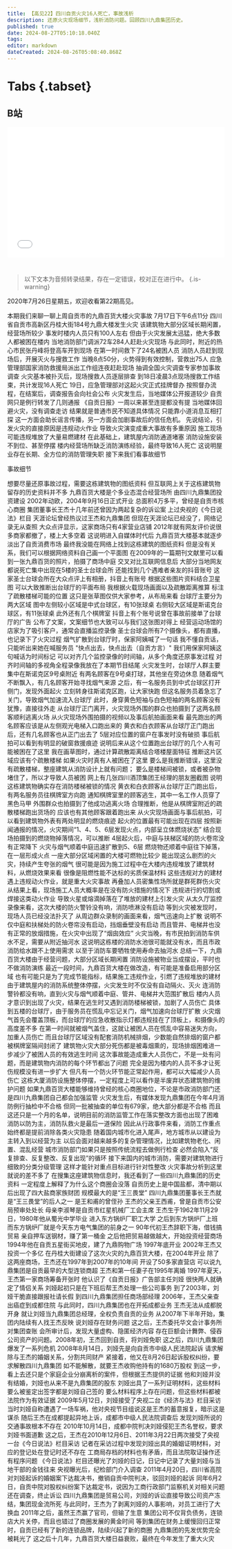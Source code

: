 ```yaml
---
title: 【高见22】四川自贡火灾16人死亡，事故浅析
description: 还原火灾现场细节，浅析消防问题。回顾四川九鼎集团历史。
published: true
date: 2024-08-27T05:10:18.040Z
tags: 
editor: markdown
dateCreated: 2024-08-26T05:08:40.868Z
---
```


# Tabs {.tabset}

## B站

<div style="position: relative; padding: 30% 45%;">
<iframe style="position: absolute; width: 100%; height: 100%; left: 0; top: 0;" src="//player.bilibili.com/player.html?&bvid=BV1bM4m1y7nZ&page=1&as_wide=1&high_quality=1&danmaku=1&autoplay=0" scrolling="no" border="0" frameborder="no" framespacing="0" allowfullscreen="true"></iframe>
</div>


#

> 以下文本为音频转录结果，存在一定错误，校对正在进行中。
{.is-warning}

2020年7月26日星期五，欢迎收看第22期高见。

本期我们来聊一聊上周自贡市的九鼎百货大楼火灾事故
7月17日下午6点11分
四川省自贡市高新区丹桂大街184号九鼎大楼发生火灾
该建筑物大部分区域长期闲置，经营场所较少
事发时楼内人员只有100人左右
但由于火灾发展太迅猛，绝大多数人都被困在楼内
当地消防部门调派72车284人赶赴火灾现场
与此同时，附近的热心市民张丹峰将登高车开到现场
在第一时间救下了24名被困人员
消防人员赶到现场后，开展灭火与搜救工作
当晚8点50分，火势得到有效控制，营救出75人
应急管理部国家消防救援局派出工作组连夜赶赴现场
抽调全国火灾调查专家参加事故调查
火灾基本被扑灭后，现场搜救人员逐层排查
到18日凌晨3点现场搜救工作结束，共计发现16人死亡
19日，应急管理部对这起火灾正式挂牌督办
按照督办流程，在结案后，调查报告会向社会公布
火灾发生后，当地媒体公开报道较少
自贡网只是例行转发了几则通报
《自贡日报》一周以来甚至连提都没有提
当地媒体回避火灾，没有调查走访
结果就是普通市民不知道具体情况
只能靠小道消息互相打探
这一方面会助长谣言传播，另一方面会加剧事故后的信任危机。
先说结论，引发火灾的直接原因是违规动火作业
导致火灾演变成重大事故有多重原因
施工现场可能违规堆放了大量易燃建材
在此基础上，建筑屋内消防通道堵塞
消防设施安装不到位、甚至停摆
楼内经营场所缺乏消防演练经验，最终导致16人死亡
这说明屋业存在长期、全方位的消防管理失职
接下来我们看事故细节

事故细节

想要尽量还原事故过程，需要这栋建筑物的图纸资料
但互联网上关于这栋建筑物留存的历史资料并不多
九鼎百货大楼是个多业态混合经营场所
由四川九鼎集团投资建设
2002年动欧，2004年9月16日正式开业
总面积4万多平，曾经是自贡市核心商圈
集团董事长王杰十几年前还曾因为两起复杂的诉讼案
上过央视的《今日说法》栏目
天涯论坛曾经热议过王杰和九鼎集团
但现在天涯论坛已经没了，网络记录无从查照
大众点评显示，这家商场只有4家营业店铺
2012年就有网友评价说很多商家都撤了，楼上大多空着
这说明进入自媒体时代后
九鼎百货大楼基本就逐步淡出了自贡消费市场
最终我没能在网络上找到这栋建筑的图纸资料
但是没有关系，我们可以根据网络资料自己画一个平面图
在2009年的一篇期刊文献里可以看到一张九鼎百货的照片，拍摄了商场中庭
交叉对比互联网信息后
大部分当地网友都说死亡集中出现在5楼的圣士台球会所
还能找到几个遇难者亲友的抖音账号
这家圣士台球会所在大众点评上有相册，抖音上有账号
根据这些图片资料结合卫星图
可以大致推断出台球厅的平面布局
我根据火载现场画面以及疏散距离推算
标注了疏散楼梯可能的位置
这只是张草图仅供大家参考，从布局来看
台球厅主要分为两大区域
图中左侧较小区域是中式台球区，有10张球桌
右侧较大区域是斯诺克台球区，有11张球桌
此外还有几个棋牌室
抖音上有个账号说曾在事故前接单了台球厅的广告
公布了文案，文案细节也大致可以与我们这张图对得上
经营运动场馆的店家为了吸引客户，通常会直播监控录像
圣士台球会所有7个摄像头，都有直播，也记录下了火灾过程
烟气扩散到台球厅时，保家阿姨喊了一句话
我不懂自贡话，只能听出来她在喊服务员
"快点出去，快点出去（自贡方言）"
我们用保家阿姨这句喊话为时间标记
可以对齐几个监控录像的时间轴，从多个角度还原事发过程
对齐时间轴的多视角全程录像我放在了本期节目结尾
火灾发生时，台球厅人群主要集中在斯诺克区9号桌附近
有两名顾客在9号桌打球，其他坐在旁边休息
随着烟气不断飘入，有几名顾客开始寻找烟气来源
之后，有一名服务员到中式台球区打开侧门，发现外面起火
立刻转身往斯诺克区跑，让大家快跑
但这名服务员着急忘了关门，导致烟气加速流入台球厅
此时，身穿黄色短袖与白色短袖的两名顾客没有犹豫，直接往外走
从台球厅正门离开，火灾现场外围的群众也拍摄到了这两名顾客顺利逃离火场
从火灾现场外围拍摄的视频以及事后航拍画面来看
最先跑出的两名顾客应该是从左侧观光电梯入口跑出来的
黄衣和白衣顾客从台球厅正门跑出后，还有几名顾客也从正门出去了
5层对应位置的窗户在事发时没有破损
事后航拍可以看到有明显的破窗救援痕迹
说明后来从这个位置跑出台球厅的几个人有可能被困在了这里
我在画草图时，通过计算疏散距离结合塔楼屋面特征
推断这片区域应该有个疏散楼梯
如果火灾时真有人被困在了这里
要么是我推断错误，这里没有疏散楼梯，整座建筑从消防设计上就有问题；
要么是楼梯间被锁，或者被杂物堵住了，所以才导致人员被困
网上有几张四川酒顶集团王经理的朋友圈截图
说明这栋建筑物确实存在消防楼梯被锁的情况
黄衣和白衣顾客从台球厅正门跑出后，有两名服务员往棋牌室方向跑
通知棋牌室里的顾客逃生，其中一名工作人员穿了黑色马甲
外围群众也拍摄到了他成功逃离火场
合理推断，他是从棋牌室附近的疏散楼梯跑出货场的
应该也有其他顾客跟着跑出来
从火灾现场画面与事后航拍，可以看到建筑物外表有两处明显的燃烧痕迹
起火的位置最有可能出现在四层
按照新闻通报的情况，火灾期间“1、4、5、6层发现火点，内部呈立体燃烧状态”
结合现场拍摄到的燃烧物掉落情况，可以推断
4层起火后，中庭与扶梯区域的防火卷帘没有正常降下
火灾与烟气顺着中庭迅速扩散到5、6层
燃烧物还顺着中庭往下掉落，在一层形成火点
一座大部分区域闲置的大楼可燃物比较少
能出现这么剧烈的火灾，持续产生夸张的烟气
很可能是因为施工过程中在大楼内违规堆放了建筑材料，从燃烧效果来看
很像是阻燃性能不达标的劣质保温材料
这些违规对方的建材遇上违规动火作业，就是重大火灾事故
再叠加人员密集性场所就是群死群伤火灾
从结果上看，现场施工人员大概率是在没有防火措施的情况下
违规进行的切割或焊接这类动火作业
导致火星或熔滴掉落在了堆放的建材上引发火灾
从太久厅监控录像来看，这次大楼的防火警铃没有响，消防喷淋没有启动
等到火灾被发现时，现场人员已经没法扑灭了
从周边群众录制的画面来看，烟气迅速向上扩散
说明不仅中庭和扶梯处的防火卷帘没有启动，挡烟垂壁没有启动
而且管井、电梯井也没有正常的放烟措施，在火灾中出现了“烟囱效应”
火灾当晚，有市民拍到消防车供水不足，需要从附近抽河水
这说明这栋楼的消防水池很可能就没有水，而且市政消防给水跟不上使用需求
以至于消防车要牺牲使用寿命去抽河水
总结一下，九鼎百货大楼由于经营问题，大部分区域长期闲置
消防设施被物业当成摆设，平时也不做消防演练
最近一段时间，九鼎百货大楼在做改造，有可能是准备启用部分区域
也有可能只是为了完成节能指标，结果施工违规作业，引燃了违规堆放的建材
由于建筑屋内的消防系统整体停摆，火灾发生时不仅没有自动隔火、灭火
连消防警铃都没有响，直到火灾与烟气顺着中庭、管井、电梯井大范围扩散后
楼内人员才意识到出现了火灾，结果在逃生时又遇到消防楼梯被锁，加剧了人员伤亡
具体到五楼的台球厅，由于服务员在慌乱中忘记关门，烟气加速向台球厅扩散
火灾烟气首先会覆盖顶板，而台球厅的应急收散指示灯都违规挂在了顶板上，和摄像头的高度差不多
在第一时间就被烟气盖住，这就让被困人员在慌乱中容易迷失方向，加重人员伤亡
而且台球厅区域没有配套消防机械排烟，少数能自然排烟的窗户都被棋牌室隔间封闭了
建筑物火灾大部分死伤都是被毒烟熏的，现场排烟困难进一步减少了被困人员的有效逃生时间
这次事故能造成重大人员伤亡，不是一处有问题，而是建筑物内消防的每个环节都出了问题
完全是因为楼内的人员不多才让死伤规模没有进一步扩大
但凡有一个防火环节能正常起作用，都可以大幅减少人员伤亡
这栋大厦消防设施整体停摆，一定程度上可以看作是半废弃状态建筑物的维护问题
如果九鼎百货大楼能够维持曾经的核心商圈地位，不论是市政消防部门还是四川九鼎集团自己都会加强监管
火灾发生后，有媒体发现九鼎集团在今年4月消防例行抽检中不合格
但同一批被抽查的单位有679家，绝大部分都是不合格
而且这还只是一个月的名单，说明目前的消防监管工作在落实整改方面也出现了困难
消防以防为主，消防队救火是最后一道保险
因此从行政事件来看，消防工作重点始终都是提前消除各类火灾隐患
随着国内城市化进入尾声，地方城市从以建设为主转入到以经营为主
以后会面对越来越多的复杂管理情况，比如建筑物老化、闲置、混乱经营
城市消防部门如果只是按照传统流程去做例行检查
必然会陷入“反复排查、反复整改、反复出现”的循环
接下来国内的城市消防，需要对建筑物进行细致的分类分级管理
这样才能针对重点目标进行针对性整改
火灾事故分析到这里就说的差不多了
在搜集这座建筑物信息时，我还看到了一些四川九鼎集团的历史资料
一定程度上解释了为什么这个商圈会没落
自贡历史上是中国盐都，清中期以后出现了四大盐商家族财团
规模最大的是“王三畏堂”
四川九鼎集团董事长王杰就是“王三畏堂”的后人之一
是王和甫的曾侄孙
王杰的父亲王西甫，曾是自贡市公安局预审处处长
母亲李淑琴是自贡市红星机械厂工会主席
王杰生于1962年11月29日，1980年他从蜀光中学毕业
进入东方锅炉厂职工大学
之后到东方锅炉厂上班
而东方锅炉厂就是今天东方电气集团的前身之一
90年代初王杰辞职下海，借钱搞贸易
亲自押车送钢材，赚了第一桶金
之后他把贸易越做越大，开始投资经营商场
1994年他在自贡五星街买地皮，建了九鼎购物广场
1997年底开业
2002年王杰又投资一个多亿
在丹桂大街建设了这次火灾的九鼎百货大楼，在2004年开业
除了这两座商场，王杰还在1997年到2007年的10年间
开设了50多家直营店
可以说九鼎集团是自贡最早的大型连锁商超
王杰和第一任妻子在1995年离婚
1997年夏天，王杰第一家商场筹备开张时
他认识了《自贡日报》广告部主任刘娅
很快两人就确定了情侣关系
刘娅起初只是在下班后帮王杰处理一些公司事务
到了2003年，刘娅干脆直接跟报社请长假
到四川九鼎集团担任商场部经理
2006年，王杰父亲查出癌症到成都住院
与此同时，四川九鼎集团也在开拓成都业务
王杰无法从成都脱开身
就让刘娅当九鼎集团总经理，全权负责自贡的业务
从2007年下半年开始，集团内陆续有人找王杰反映
说刘娅存在财务问题
这之后，王杰委托华文会计事务所对集团查账
会所审计后，发现大量虚构、隐匿经济内容
存在巨额会计舞弊、侵吞公司资产的问题。2008年初，王杰回到自贡，将刘娅免职
这之后，四川九鼎集团爆发了一系列危机
2008年8月14日，刘娅先是向自贡市中级人民法院起诉
请求解除与王杰的婚姻关系，分割共同财产
紧接着，他又在8月26日起诉股权纠纷，要求解散四川九鼎集团
如不能解散，就要王杰收购他持有的1680万股权
到这一步，看上去还只是个家庭企业分崩离析的案件，但根据王杰提供的证据
他和刘娅并没有结婚，刘娅也从来不是九鼎集团的股东
刘娅出具了一系列证明材料，这些材料要么被鉴定出签字都是刘娅自己签的
要么材料程序上存在问题，但这些材料都被法院作为有效证据
2009年5月12日，刘娅接受了央视二台《经济与法》栏目采访
当时刘娅自称遭遇了一场车祸，他对央视节目组说这是王杰的蓄意报复，暗示这是谋杀
随后王杰在成都提起异地上诉，成都市中级人民法院调查后
发现刘娅所说的交通事故根本不存在
2010年10月14日，成都中院判决刘娅侵犯王杰名誉权，要求刘娅书面道歉
这之后，王杰在2010年12月6日、2011年3月22日两次接受了央视一台《今日说法》栏目采访
记者在采访过程中发现刘娅出具的婚姻证明材料，对应的登记处在登记时还不存在
工商局存档的材料也有矛盾，而且法院取证操作还有程序问题
《今日说法》栏目还曝光了刘娅的日记，日记中记录了大量刘娅与当地干部的金钱往来
央视曝光后，纪检部门介入调查
2011年4月20日，四川省高院对刘娅起诉的婚姻案下达裁决书，撤销自贡中院判决，驳回刘娅的起诉
同年6月2日，自贡中院对股权纠纷案下达裁定书，说因为工商行政部门监察机关对相关问题还在调查，终止诉讼
四川九鼎集团是贸易公司，刘娅的诉讼直接导致公司资产冻结，集团现金流所死
与此同时，王杰为了剥离刘娅的人事影响，对员工进行了大换血
2011年之后，虽然王杰赢了官司，但输了生意
集团公司不仅背负债务，连锁店大片关停，而且也错过了商圈发展的黄金时间
等到集团在财务上缓慢回归正常时，自贡已经有了新的连锁品牌，陆续兴起了新的商圈
九鼎集团的先发优势完全被耗光了
这之后十几年，九鼎百货大楼日益衰败，最终在今年发生了重大火灾